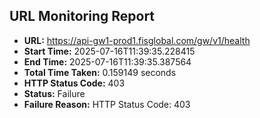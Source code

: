 ## URL Monitoring Report

- **URL:** https://api-gw1-prod1.fisglobal.com/gw/v1/health
- **Start Time:** 2025-07-16T11:39:35.228415
- **End Time:** 2025-07-16T11:39:35.387564
- **Total Time Taken:** 0.159149 seconds
- **HTTP Status Code:** 403
- **Status:** Failure
- **Failure Reason:** HTTP Status Code: 403
